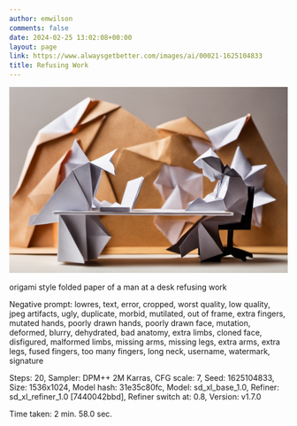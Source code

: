 ```yaml
---
author: emwilson
comments: false
date: 2024-02-25 13:02:08+00:00
layout: page
link: https://www.alwaysgetbetter.com/images/ai/00021-1625104833
title: Refusing Work
---
```


[![Refusing Work](/images/ai/00021-1625104833.png)](/images/ai/00021-1625104833.png)

origami style folded paper of a man at a desk refusing work

Negative prompt: lowres, text, error, cropped, worst quality, low quality, jpeg artifacts, ugly, duplicate, morbid, mutilated, out of frame, extra fingers, mutated hands, poorly drawn hands, poorly drawn face, mutation, deformed, blurry, dehydrated, bad anatomy, extra limbs, cloned face, disfigured, malformed limbs, missing arms, missing legs, extra arms, extra legs, fused fingers, too many fingers, long neck, username, watermark, signature

Steps: 20, Sampler: DPM++ 2M Karras, CFG scale: 7, Seed: 1625104833, Size: 1536x1024, Model hash: 31e35c80fc, Model: sd_xl_base_1.0, Refiner: sd_xl_refiner_1.0 [7440042bbd], Refiner switch at: 0.8, Version: v1.7.0

Time taken: 2 min. 58.0 sec.